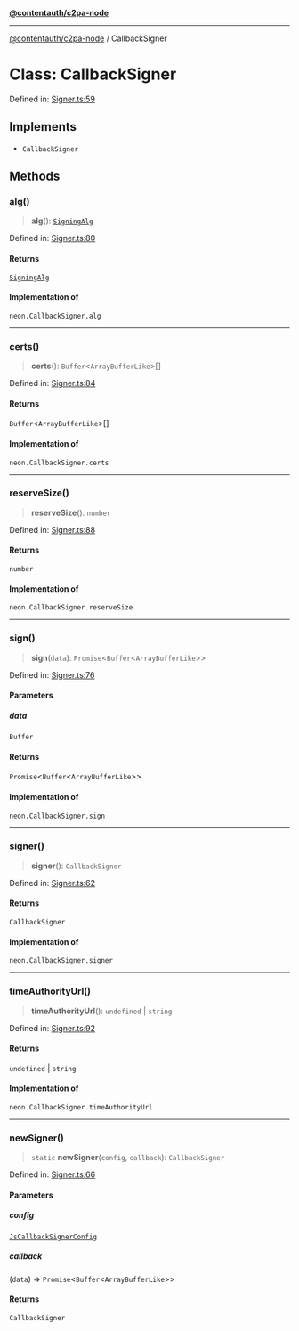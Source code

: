 [**@contentauth/c2pa-node**](../README.md)

***

[@contentauth/c2pa-node](../README.md) / CallbackSigner

# Class: CallbackSigner

Defined in: [Signer.ts:59](https://github.com/contentauth/c2pa-node-v2/blob/92024140271b3589278f2b732abca2c4a33b231a/js-src/Signer.ts#L59)

## Implements

- `CallbackSigner`

## Methods

### alg()

> **alg**(): [`SigningAlg`](../type-aliases/SigningAlg.md)

Defined in: [Signer.ts:80](https://github.com/contentauth/c2pa-node-v2/blob/92024140271b3589278f2b732abca2c4a33b231a/js-src/Signer.ts#L80)

#### Returns

[`SigningAlg`](../type-aliases/SigningAlg.md)

#### Implementation of

`neon.CallbackSigner.alg`

***

### certs()

> **certs**(): `Buffer`\<`ArrayBufferLike`\>[]

Defined in: [Signer.ts:84](https://github.com/contentauth/c2pa-node-v2/blob/92024140271b3589278f2b732abca2c4a33b231a/js-src/Signer.ts#L84)

#### Returns

`Buffer`\<`ArrayBufferLike`\>[]

#### Implementation of

`neon.CallbackSigner.certs`

***

### reserveSize()

> **reserveSize**(): `number`

Defined in: [Signer.ts:88](https://github.com/contentauth/c2pa-node-v2/blob/92024140271b3589278f2b732abca2c4a33b231a/js-src/Signer.ts#L88)

#### Returns

`number`

#### Implementation of

`neon.CallbackSigner.reserveSize`

***

### sign()

> **sign**(`data`): `Promise`\<`Buffer`\<`ArrayBufferLike`\>\>

Defined in: [Signer.ts:76](https://github.com/contentauth/c2pa-node-v2/blob/92024140271b3589278f2b732abca2c4a33b231a/js-src/Signer.ts#L76)

#### Parameters

##### data

`Buffer`

#### Returns

`Promise`\<`Buffer`\<`ArrayBufferLike`\>\>

#### Implementation of

`neon.CallbackSigner.sign`

***

### signer()

> **signer**(): `CallbackSigner`

Defined in: [Signer.ts:62](https://github.com/contentauth/c2pa-node-v2/blob/92024140271b3589278f2b732abca2c4a33b231a/js-src/Signer.ts#L62)

#### Returns

`CallbackSigner`

#### Implementation of

`neon.CallbackSigner.signer`

***

### timeAuthorityUrl()

> **timeAuthorityUrl**(): `undefined` \| `string`

Defined in: [Signer.ts:92](https://github.com/contentauth/c2pa-node-v2/blob/92024140271b3589278f2b732abca2c4a33b231a/js-src/Signer.ts#L92)

#### Returns

`undefined` \| `string`

#### Implementation of

`neon.CallbackSigner.timeAuthorityUrl`

***

### newSigner()

> `static` **newSigner**(`config`, `callback`): `CallbackSigner`

Defined in: [Signer.ts:66](https://github.com/contentauth/c2pa-node-v2/blob/92024140271b3589278f2b732abca2c4a33b231a/js-src/Signer.ts#L66)

#### Parameters

##### config

[`JsCallbackSignerConfig`](../interfaces/JsCallbackSignerConfig.md)

##### callback

(`data`) => `Promise`\<`Buffer`\<`ArrayBufferLike`\>\>

#### Returns

`CallbackSigner`
